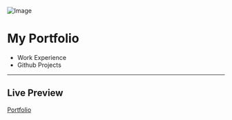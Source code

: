 ![Image](https://brand.uga.edu/wp-content/uploads/GEORGIA-FS-2CR-1024x335.png)
# My Portfolio  

- Work Experience 
- Github Projects
------------------------------------------------------------------------------------------------------------------------------  

## Live Preview
[Portfolio](https://andyuga.github.io/)
